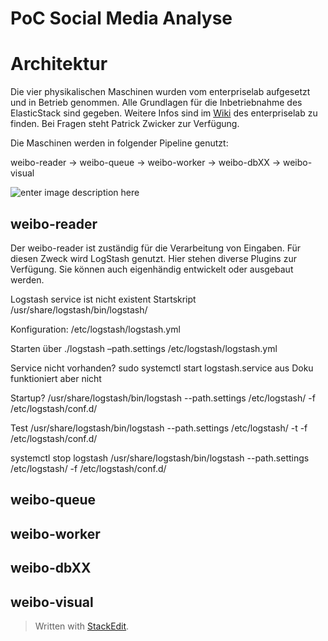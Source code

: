 # PoC Social Media Analyse

# Architektur
Die vier physikalischen Maschinen wurden vom enterpriselab aufgesetzt und in Betrieb genommen. Alle Grundlagen für die Inbetriebnahme des ElasticStack sind gegeben.
Weitere Infos sind im [Wiki](https://wiki.enterpriselab.ch/el/lab:elasticstack) des enterpriselab zu finden. Bei Fragen steht Patrick Zwicker zur Verfügung.

Die Maschinen werden in folgender Pipeline genutzt:

weibo-reader &rarr; weibo-queue &rarr; weibo-worker &rarr; weibo-dbXX &rarr; weibo-visual

![enter image description here](https://lh3.googleusercontent.com/FfNOvfgRsD79wvt0-yBpG7hgYcLtu44iWH62yCcnmctQkCCa9ug4ef_7EjbPw0j35NVNQsepQ_Fk)

## weibo-reader
Der weibo-reader ist zuständig für die Verarbeitung von Eingaben. Für diesen Zweck wird LogStash genutzt. Hier stehen diverse Plugins zur Verfügung. Sie können auch eigenhändig entwickelt oder ausgebaut werden.



Logstash service ist nicht existent
Startskript
/usr/share/logstash/bin/logstash/

Konfiguration: 
/etc/logstash/logstash.yml

Starten über
./logstash –path.settings /etc/logstash/logstash.yml

Service nicht vorhanden?
sudo systemctl start logstash.service  aus Doku funktioniert aber nicht

Startup?
/usr/share/logstash/bin/logstash --path.settings /etc/logstash/ -f /etc/logstash/conf.d/

 Test
/usr/share/logstash/bin/logstash --path.settings /etc/logstash/ -t -f /etc/logstash/conf.d/



systemctl stop logstash
/usr/share/logstash/bin/logstash --path.settings /etc/logstash/ -f /etc/logstash/conf.d/


## weibo-queue

## weibo-worker

## weibo-dbXX

## weibo-visual


> Written with [StackEdit](https://stackedit.io/).
<!--stackedit_data:
eyJoaXN0b3J5IjpbLTExNTg4MzY4MzRdfQ==
-->